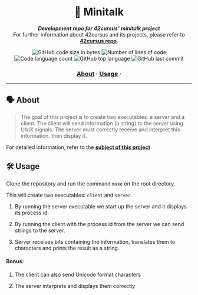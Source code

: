 <h1 align="center">
	 🙊 Minitalk
</h1>

<p align="center">
	<b><i>Development repo for 42cursus' minitalk project</i></b><br>
	For further information about 42cursus and its projects, please refer to <a href="https://github.com/iker-gonzalez/42_cursus"><b>42cursus repo</b></a>.
</p>

<p align="center">
	<img alt="GitHub code size in bytes" src="https://img.shields.io/github/languages/code-size/iker-gonzalez/minitalk?color=blueviolet" />
	<img alt="Number of lines of code" src="https://img.shields.io/tokei/lines/github/iker-gonzalez/minitalk?color=blueviolet" />
	<img alt="Code language count" src="https://img.shields.io/github/languages/count/iker-gonzalez/minitalk?color=blue" />
	<img alt="GitHub top language" src="https://img.shields.io/github/languages/top/iker-gonzalez/minitalk?color=blue" />
	<img alt="GitHub last commit" src="https://img.shields.io/github/last-commit/iker-gonzalez/minitalk?color=brightgreen" />
</p>

<h3 align="center">
	<a href="#%EF%B8%8F-about">About</a>
	<span> · </span>
	<a href="#%EF%B8%8F-usage">Usage</a>
  <span> · </span>
</h3>

---

## 🗣️ About

> The goal of this project is to create two executables: a server and a client. The client will send information (a string) to the server using UNIX signals. The server must correctly receive and interpret this information, then display it.

For detailed information, refer to the [**subject of this project**](https://github.com/iker-gonzalez/42_cursus/blob/main/_PDFs/en.subject_minitalk.pdf)

 ## 🛠️ Usage
 
 Clone the repository and run the command `make` on the root directory.
 
 This will create two executables: `client` and `server`.

1) By running the server executable we start up the server and it displays its process id.

2) By running the client with the process id from the server we can send strings to the server.

3) Server receives bits containing the information, translates them to characters and prints the result as a string.

#### Bonus:
1) The client can also send Unicode format characters

2) The server interprets and displays them correctly <br />
